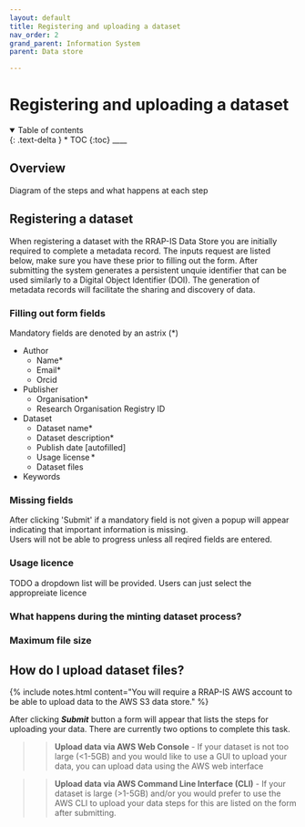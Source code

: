 ```yaml
---
layout: default
title: Registering and uploading a dataset
nav_order: 2
grand_parent: Information System
parent: Data store

---
```

# Registering and uploading a dataset
<details  open markdown="block">
  <summary>
    Table of contents
  </summary>
{: .text-delta }
* TOC
{:toc}
____
</details>

## Overview

Diagram of the steps and what happens at each step

## Registering a dataset
When registering a dataset with the RRAP-IS Data Store you are initially required to complete a metadata record. The inputs request are listed below, make sure you have these prior to filling out the form. After submitting the system generates a persistent unquie identifier that can be used similarly to a Digital Object Identifier (DOI).  The generation of metadata records will facilitate the sharing and discovery of data.
### Filling out form fields
Mandatory fields are denoted by an astrix (*)
- Author
    - Name*
    - Email*
    - Orcid
- Publisher
    - Organisation*
    - Research Organisation Registry ID
- Dataset
    - Dataset name*
    - Dataset description*
    - Publish date [autofilled]
    - Usage license *
    - Dataset files
- Keywords

### Missing fields
After clicking 'Submit' if a mandatory field is not given a popup will appear indicating that important information is missing.<br>
Users will not be able to progress unless all reqired fields are entered.

### Usage licence

TODO a dropdown list will be provided.  Users can just select the appropreiate licence 

### What happens during the minting dataset process?

### Maximum file size

## How do I upload dataset files?
{% include notes.html content="You will require a RRAP-IS AWS account to be able to upload data to the AWS S3 data store." %}

After clicking ***Submit*** button a form will appear that lists the steps for uploading your data. There are currently two options to complete this task.

>> **Upload data via AWS Web Console** -
>> If your dataset is not too large (<1-5GB) and you would like to use a GUI to upload your data, you can upload data using the AWS web interface

>> **Upload data via AWS Command Line Interface (CLI)** -
>>If your dataset is large (>1-5GB) and/or you would prefer to use the AWS CLI to upload your data steps for this are listed on the form after submitting.

